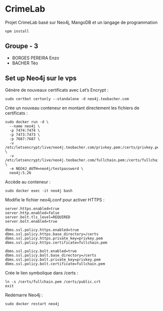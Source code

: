 # CrimeLab

Projet CrimeLab basé sur Neo4j, MangoDB et un langage de programmation

```shell
npm install
```

## Groupe - 3

- BORGES PEREIRA Enzo
- BACHER Téo

## Set up Neo4j sur le vps

Génère de nouveaux certificats avec Let’s Encrypt :

``` shell
sudo certbot certonly --standalone -d neo4j.teobacher.com
```

Crée un nouveau conteneur en montant directement les fichiers de certificats :

```shell
sudo docker run -d \
  --name neo4j \
  -p 7474:7474 \
  -p 7473:7473 \
  -p 7687:7687 \
  -v /etc/letsencrypt/live/neo4j.teobacher.com/privkey.pem:/certs/privkey.pem \
  -v /etc/letsencrypt/live/neo4j.teobacher.com/fullchain.pem:/certs/fullchain.pem \
  -e NEO4J_AUTH=neo4j/testpassword \
  neo4j:5.26
```

Accède au conteneur :

```shell
sudo docker exec -it neo4j bash
```

Modifie le fichier neo4j.conf pour activer HTTPS :

```shell
server.https.enabled=true
server.http.enabled=false
server.bolt.tls_level=REQUIRED
server.bolt.enabled=true

dbms.ssl.policy.https.enabled=true
dbms.ssl.policy.https.base_directory=/certs
dbms.ssl.policy.https.private_key=privkey.pem
dbms.ssl.policy.https.certificate=fullchain.pem

dbms.ssl.policy.bolt.enabled=true
dbms.ssl.policy.bolt.base_directory=/certs
dbms.ssl.policy.bolt.private_key=privkey.pem
dbms.ssl.policy.bolt.certificate=fullchain.pem
```

Crée le lien symbolique dans /certs :

```shell
ln -s /certs/fullchain.pem /certs/public.crt
exit
```

Redémarre Neo4j :

```shell
sudo docker restart neo4j
```
